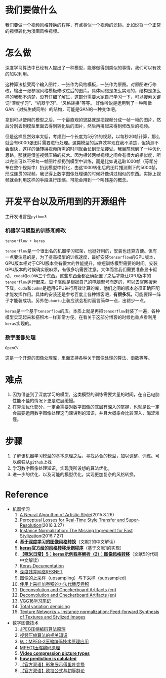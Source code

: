 # 我们要做什么

我们要做一个视频风格转换的程序，有点类似一个视频的滤镜。比如说将一个正常的视频转化为漫画风格视频。



# 怎么做

深度学习算法中已经有人提出了一种模型，能够做得到类似的事情，我们可以有效的加以利用。

这种算法接受两个输入图片，一张作为风格模板，一张作为原图。对原图进行修改，输出一张参照风格模板修改过后的图片。具体网络是怎么实现的，结构是怎么样的我都不清楚，没有仔细了解过，这部分需要大家自己学习一下，可以搜索关键词“深度学习”、“机器学习”、“风格转换”等等。 好像听说是运用到了一种叫做GAN（对抗生成网络）的结构，可能是GAN的一种变体吧。

拿到可以使用的模型之后，一个最直观的思路就是把视频分成一帧一帧的图片，然后分别丢到模型里面去得到转化后的图片，然后再拼起来得到修改后的视频。

但是这样显然效率太低，考虑到一个长度为5分钟的视频，以每秒20帧计算，那么就会有6000张图片需要进行处理。这类模型的运算效率现在我不清楚，但猜测不会很快，这样的话转换视频所需的时间就会长到无法接受。我目前想到了一种优化思路，那就是借鉴视频压缩的技术。因为相邻两帧视频之间会有很大的相似度，所以完全可以不把每一帧图片都扔到模型中训练，而是比如说选取1000帧（等距分布在整个视频中）扔到模型中转化，由这1000转化后的图片推测剩下的5000帧，形成连贯的视频。我记得上数字图像处理课的时候好像讲过相似的东西。实际上视频就会利用这样的手段进行压缩。可能会用到一个叫残差的概念。



# 开发平台以及所用到的开源组件

主开发语言是`python3`

### 机器学习模型的训练和修改

`tensorflow + keras`

`tensorflow`是一个很出名的机器学习框架，也挺好用的，安装也还算方便。但有一点要注意的是，为了提高模型的训练速度，最好安装`tensorflow`的GPU版本，GPU版本相对于CPU版本会有很大的性能提升，缩短训练模型需要的时间。安装GPU版本的时候确实很麻烦，有很多坑需要注意。大体而言我们需要准备显卡驱动、`cuda`和`cuDNN`三个东西。这些东西全都正确配置了之后才能让GPU版本的`tensorflow`运行起来。显卡驱动是根据自己的电脑型号而定的，可以去官网搜索下载。`cuda`和`cudnn`是运用GPU进行高效计算的库，他们之间的版本必须正确匹配才能发挥作用。具体的安装还是参考百度上各种博客吧，**有很多坑**，可能要踩一阵子才能装成功。另外在`ubuntu`上装应该会相对而言简单一点，出错少一点。

`keras`是一个基于`tensorflow`的库。本质上就是再把`tensorflow`封装了一遍，各种模型实现起来和搭积木一样非常方便。在看关于这部分博客的时候也重点看利用`keras`实现的。

### 数字图像处理

`OpenCV`

这是一个开源的图像处理库，里面支持各种关于图像处理的算法、函数等等。

# 难点

1. 因为借鉴到了深度学习的模型，这类模型的训练需要大量的时间，在自己电脑性能不佳的情况下更是进展缓慢。
2. 在算法优化部分，一定会需要对数字图像的底层有深入的掌握，也就是说一定会需要运用数字图像处理这门课讲到的知识，并且大概率会比较深入，晦涩难懂。



#  步骤

1. 了解该机器学习模型的基本原理之后，寻找适合的模型，加以调整、训练。可以疯狂从`github`上找
2. 学习数字图像处理知识，实现我所设想的算法优化。
3. 进一步的优化、以及可能的模型优化，实现更加复杂的风格转换。



# Reference

- 机器学习
  1. [A Neural Algorithm of Artistic Style](https://arxiv.org/abs/1508.06576)(2015.8.26)
  2. [Perceptual Losses for Real-Time Style Transfer and Super-Resolution](https://arxiv.org/abs/1603.08155)(2016.3.27)
  3. [Instance Normalization: The Missing Ingredient for Fast Stylization](https://arxiv.org/abs/1607.08022)(2016.7.27)
    4. **[基于深度学习的图像风格转换](https://blog.csdn.net/u013805360/article/details/73543229)**（文献2的中文解读）
    5. **[keras官方给的风格转移示例程序](https://github.com/keras-team/keras/blob/master/examples/neural_style_transfer.py)**（基于文献1的实现）
    7. **[【啄米日常】5：keras示例程序解析（2）：图像风格转移](https://zhuanlan.zhihu.com/p/23479658)**（文献5的代码中文解读）
  6. [Keras Documentation](https://keras.io/)
  8. [深度残差网络RESNET](https://blog.csdn.net/qq_31050167/article/details/79161077)
  9. [图像的上采样（upsampling）与下采样（subsampled）](https://blog.csdn.net/stf1065716904/article/details/78450997)
  10. [使用上采样加卷积的方法代替反卷积](https://blog.csdn.net/MOOLLLLLLLLLLL/article/details/80221613?utm_source=blogkpcl4)
  11. [Deconvolution and Checkerboard Artifacts (cn)](https://www.jianshu.com/p/36ff39344de5)
  12. [Deconvolution and Checkerboard Artifacts (en)](https://distill.pub/2016/deconv-checkerboard/)
  13. [VGG16学习笔记](https://blog.csdn.net/dta0502/article/details/79654931)
  14. [Total variation denoising](https://en.wikipedia.org/wiki/Total_variation_denoising)
  15. [Texture Networks + Instance normalization: Feed-forward Synthesis of Textures and Stylized Images](https://github.com/DmitryUlyanov/texture_nets)
- 数字图像技术
  1. [JPEG压缩编码算法原理](https://blog.csdn.net/u013752202/article/details/78551592)
  2. [视频压缩算法的相关知识](https://www.cnblogs.com/mengfanrong/p/3827052.html?tdsourcetag=s_pctim_aiomsg)
  3. [转：MPEG-2压缩编码技术原理应用](https://www.cnblogs.com/xkfz007/articles/2615192.html?tdsourcetag=s_pctim_aiomsg)
  4. [MPEG1压缩编码原理](http://blog.chinaunix.net/uid-31409925-id-5754943.html)
  5. **[Video compression picture types](https://en.wikipedia.org/wiki/Video_compression_picture_types)**
  6. **[how prediction is calulated](https://softwareengineering.stackexchange.com/questions/165872/what-are-mpeg-i-p-and-b-frames)**
    7. [【官方双语】形象展示傅里叶变换](https://www.bilibili.com/video/av19141078?from=search&seid=11382747690788550091)
  8. [【官方双语】欧拉公式与初等群论](https://www.bilibili.com/video/av11339177)

